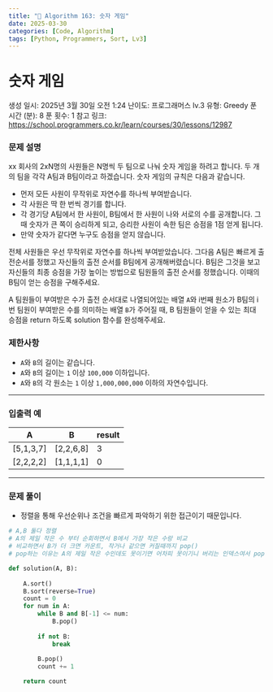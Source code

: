 ```yaml
---
title: "🧠 Algorithm 163: 숫자 게임"
date: 2025-03-30
categories: [Code, Algorithm]
tags: [Python, Programmers, Sort, Lv3]
---
```


# 숫자 게임

생성 일시: 2025년 3월 30일 오전 1:24
난이도: 프로그래머스 lv.3
유형: Greedy
푼 시간 (분): 8
푼 횟수: 1
참고 링크: https://school.programmers.co.kr/learn/courses/30/lessons/12987

### **문제 설명**

xx 회사의 2xN명의 사원들은 N명씩 두 팀으로 나눠 숫자 게임을 하려고 합니다. 두 개의 팀을 각각 A팀과 B팀이라고 하겠습니다. 숫자 게임의 규칙은 다음과 같습니다.

- 먼저 모든 사원이 무작위로 자연수를 하나씩 부여받습니다.
- 각 사원은 딱 한 번씩 경기를 합니다.
- 각 경기당 A팀에서 한 사원이, B팀에서 한 사원이 나와 서로의 수를 공개합니다. 그때 숫자가 큰 쪽이 승리하게 되고, 승리한 사원이 속한 팀은 승점을 1점 얻게 됩니다.
- 만약 숫자가 같다면 누구도 승점을 얻지 않습니다.

전체 사원들은 우선 무작위로 자연수를 하나씩 부여받았습니다. 그다음 A팀은 빠르게 출전순서를 정했고 자신들의 출전 순서를 B팀에게 공개해버렸습니다. B팀은 그것을 보고 자신들의 최종 승점을 가장 높이는 방법으로 팀원들의 출전 순서를 정했습니다. 이때의 B팀이 얻는 승점을 구해주세요.

A 팀원들이 부여받은 수가 출전 순서대로 나열되어있는 배열 `A`와 i번째 원소가 B팀의 i번 팀원이 부여받은 수를 의미하는 배열 `B`가 주어질 때, B 팀원들이 얻을 수 있는 최대 승점을 return 하도록 solution 함수를 완성해주세요.

### 제한사항

- `A`와 `B`의 길이는 같습니다.
- `A`와 `B`의 길이는 `1` 이상 `100,000` 이하입니다.
- `A`와 `B`의 각 원소는 `1` 이상 `1,000,000,000` 이하의 자연수입니다.

---

### 입출력 예

| A | B | result |
| --- | --- | --- |
| [5,1,3,7] | [2,2,6,8] | 3 |
| [2,2,2,2] | [1,1,1,1] | 0 |

---

### 문제 풀이

- 정렬을 통해 우선순위나 조건을 빠르게 파악하기 위한 접근이기 때문입니다.

```python
# A,B 둘다 정렬
# A의 제일 작은 수 부터 순회하면서 B에서 가장 작은 수랑 비교
# 비교하면서 B가 더 크면 카운트, 작거나 같으면 커질때까지 pop()
# pop하는 이유는 A의 제일 작은 수인데도 못이기면 어차피 못이기니 버리는 인덱스여서 pop

def solution(A, B):
    
    A.sort()
    B.sort(reverse=True)
    count = 0
    for num in A:
        while B and B[-1] <= num:
            B.pop()
            
        if not B:
            break
            
        B.pop()
        count += 1

    return count
```